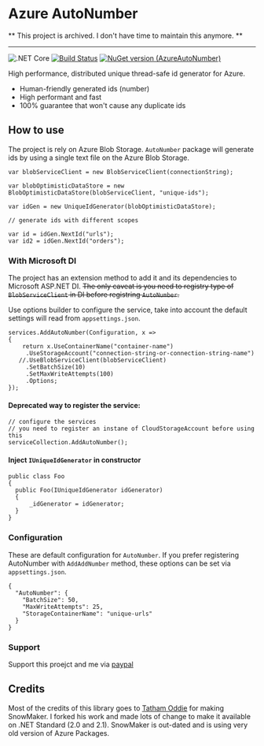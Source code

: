 # Azure AutoNumber

** This project is archived. I don't have time to maintain this anymore. ** 

---


![.NET Core](https://github.com/0x414c49/AzureAutoNumber/workflows/.NET%20Core/badge.svg)
[![Build Status](https://img.shields.io/github/license/0x414c49/AzureAutoNumber)]()
[![NuGet version (AzureAutoNumber)](https://img.shields.io/nuget/v/AzureAutoNumber.svg?style=flat-square)](https://www.nuget.org/packages/AzureAutoNumber/)

High performance, distributed unique thread-safe id generator for Azure.

- Human-friendly generated ids (number)
- High performant and fast
- 100% guarantee that won't cause any duplicate ids

## How to use

The project is rely on Azure Blob Storage. `AutoNumber` package will generate ids by using a single text file on the Azure Blob Storage.


```
var blobServiceClient = new BlobServiceClient(connectionString);

var blobOptimisticDataStore = new BlobOptimisticDataStore(blobServiceClient, "unique-ids");

var idGen = new UniqueIdGenerator(blobOptimisticDataStore);

// generate ids with different scopes

var id = idGen.NextId("urls");
var id2 = idGen.NextId("orders");
```

### With Microsoft DI
The project has an extension method to add it and its dependencies to Microsoft ASP.NET DI. ~~The only caveat is you need to registry type of  `BlobServiceClient` in DI before registring `AutoNumber`.~~


Use options builder to configure the service, take into account the default settings will read from `appsettings.json`.

```
services.AddAutoNumber(Configuration, x =>
{
	return x.UseContainerName("container-name")
	 .UseStorageAccount("connection-string-or-connection-string-name")
   //.UseBlobServiceClient(blobServiceClient)
	 .SetBatchSize(10)
	 .SetMaxWriteAttempts(100)
	 .Options;
});
```


#### Deprecated way to register the service:


```
// configure the services
// you need to register an instane of CloudStorageAccount before using this
serviceCollection.AddAutoNumber();
```

#### Inject `IUniqueIdGenerator` in constructor

```
public class Foo
{
  public Foo(IUniqueIdGenerator idGenerator)
  {
      _idGenerator = idGenerator;
  }
}
```

### Configuration
These are default configuration for `AutoNumber`. If you prefer registering AutoNumber with `AddAddNumber` method, these options can be set via `appsettings.json`.

```
{
  "AutoNumber": {
    "BatchSize": 50,
    "MaxWriteAttempts": 25,
    "StorageContainerName": "unique-urls"
  }
}
```
### Support
Support this proejct and me via [paypal](https://paypal.me/alibahraminezhad)


## Credits
Most of the credits of this library goes to [Tatham Oddie](https://tatham.blog/2011/07/14/released-snowmaker-a-unique-id-generator-for-azure-or-any-other-cloud-hosting-environment/) for making SnowMaker. I forked his work and made lots of change to make it available on .NET Standard (2.0 and 2.1). SnowMaker is out-dated and is using very old version of Azure Packages.
